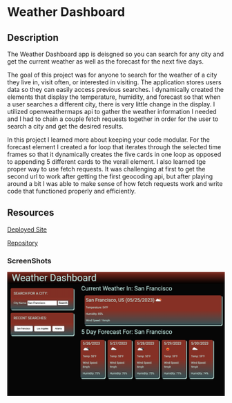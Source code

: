 # Weather Dashboard

## Description

The Weather Dashboard app is deisgned so you can search for any city and get the current weather as well as the forecast for the next five days.

The goal of this project was for anyone to search for the weather of a city they live in, visit often, or interested in visiting. The application stores users data so they can easily access previous searches. I dynamically created the elements that display the temperature, humidity, and forecast so that when a user searches a different city, there is very little change in the display. I utilized openweathermaps api to gather the weather information I needed and I had to chain a couple fetch requests together in order for the user to search a city and get the desired results. 

In this project I learned more about keeping your code modular. For the forecast element I created a for loop that iterates through the selected time frames so that it dynamically creates the five cards in one loop as opposed to appending 5 different cards to the verall element. I also learned tge proper way to use fetch requests. It was challenging at first to get the second url to work after getting the first geocoding api, but after playing around a bit I was able to make sense of how fetch requests work and write code that functioned properly and efficiently.

## Resources

[Deployed Site](https://cdgonzo23.github.io/weather-dashboard/)

[Repository](https://github.com/cdgonzo23/weather-dashboard)

### ScreenShots
![Screenshot](./img/Screenshot.png)